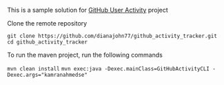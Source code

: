 This is a sample solution for [GitHub User Activity](https://roadmap.sh/projects/github-user-activity) project

Clone the remote repository 

`git clone https://github.com/dianajohn77/github_activity_tracker.git`
`cd github_activity_tracker`

To run the maven project, run the following commands

`mvn clean install`
`mvn exec:java -Dexec.mainClass=GitHubActivityCLI -Dexec.args="kamranahmedse"`
